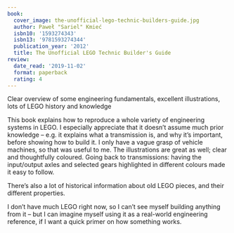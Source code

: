 ```yaml
---
book:
  cover_image: the-unofficial-lego-technic-builders-guide.jpg
  author: Paweł "Sariel" Kmieć
  isbn10: '1593274343'
  isbn13: '9781593274344'
  publication_year: '2012'
  title: The Unofficial LEGO Technic Builder's Guide
review:
  date_read: '2019-11-02'
  format: paperback
  rating: 4
---
```


Clear overview of some engineering fundamentals, excellent illustrations, lots of LEGO history and knowledge

This book explains how to reproduce a whole variety of engineering systems in LEGO. I especially appreciate that it doesn’t assume much prior knowledge – e.g. it explains what a transmission is, and why it’s important, before showing how to build it. I only have a vague grasp of vehicle machines, so that was useful to me. The illustrations are great as well; clear and thoughtfully coloured. Going back to transmissions: having the input/output axles and selected gears highlighted in different colours made it easy to follow.

There’s also a lot of historical information about old LEGO pieces, and their different properties.

I don’t have much LEGO right now, so I can’t see myself building anything from it – but I can imagine myself using it as a real-world engineering reference, if I want a quick primer on how something works.
